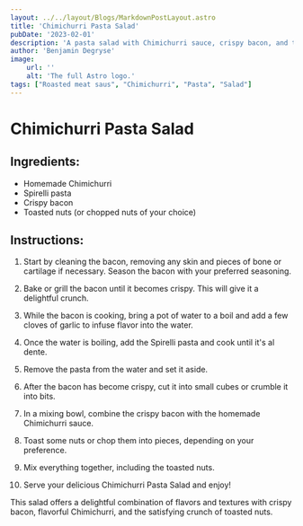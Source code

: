 ```yaml
---
layout: ../../layout/Blogs/MarkdownPostLayout.astro
title: 'Chimichurri Pasta Salad'
pubDate: '2023-02-01'
description: 'A pasta salad with Chimichurri sauce, crispy bacon, and toasted nuts.'
author: 'Benjamin Degryse'
image:
    url: ''
    alt: 'The full Astro logo.'
tags: ["Roasted meat saus", "Chimichurri", "Pasta", "Salad"]
---
```


# Chimichurri Pasta Salad

## Ingredients:
- Homemade Chimichurri
- Spirelli pasta
- Crispy bacon
- Toasted nuts (or chopped nuts of your choice)

## Instructions:

1. Start by cleaning the bacon, removing any skin and pieces of bone or cartilage if necessary. Season the bacon with your preferred seasoning.

2. Bake or grill the bacon until it becomes crispy. This will give it a delightful crunch.

3. While the bacon is cooking, bring a pot of water to a boil and add a few cloves of garlic to infuse flavor into the water.

4. Once the water is boiling, add the Spirelli pasta and cook until it's al dente.

5. Remove the pasta from the water and set it aside.

6. After the bacon has become crispy, cut it into small cubes or crumble it into bits.

7. In a mixing bowl, combine the crispy bacon with the homemade Chimichurri sauce.

8. Toast some nuts or chop them into pieces, depending on your preference.

9. Mix everything together, including the toasted nuts.

10. Serve your delicious Chimichurri Pasta Salad and enjoy!

This salad offers a delightful combination of flavors and textures with crispy bacon, flavorful Chimichurri, and the satisfying crunch of toasted nuts.